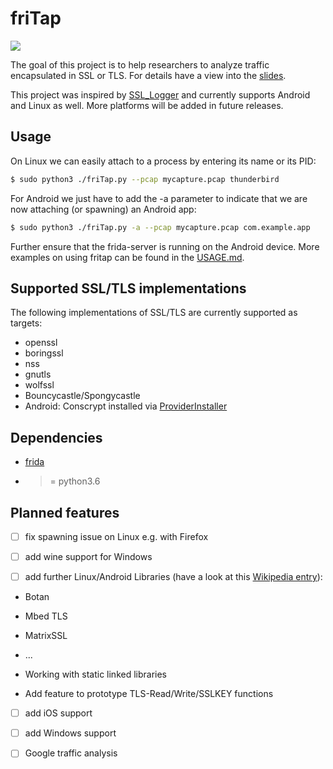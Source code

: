 # friTap

![](/home/daniel/research/projects/fritap/logo.png)



The goal of this project is to help researchers to analyze traffic encapsulated in SSL or TLS. For details have a view into the [slides](./friTap.pdf).

This project was inspired by [SSL_Logger](https://github.com/google/ssl_logger ) and currently supports Android and Linux as well. More platforms will be added in future releases.

## Usage

On Linux we can easily attach to a process by entering its name or its PID:

```bash
$ sudo python3 ./friTap.py --pcap mycapture.pcap thunderbird
```



For Android we just have to add the -a parameter to indicate that we are now attaching (or spawning) an Android app:

```bash
$ sudo python3 ./friTap.py -a --pcap mycapture.pcap com.example.app
```

Further ensure that the frida-server is running on the Android device. More examples on using fritap can be found in the [USAGE.md](./USAGE.md).

## Supported SSL/TLS implementations

The following implementations of SSL/TLS are currently supported as targets:
- openssl
- boringssl
- nss
- gnutls
- wolfssl
- Bouncycastle/Spongycastle
- Android: Conscrypt installed via [ProviderInstaller](https://developer.android.com/training/articles/security-gms-provider#patching)

## Dependencies

- [frida](https://frida.re)
- >= python3.6

## Planned features

- [ ] fix spawning issue on Linux e.g. with Firefox

- [ ] add wine support for Windows

- [ ] add further Linux/Android Libraries (have a look at this [Wikipedia entry](https://en.wikipedia.org/wiki/Comparison_of_TLS_implementations)):

- Botan
- Mbed TLS 
- MatrixSSL
- ...

- Working with static linked libraries
- Add feature to prototype TLS-Read/Write/SSLKEY functions

- [ ] add iOS support
- [ ] add Windows support 
- [ ] Google traffic analysis

